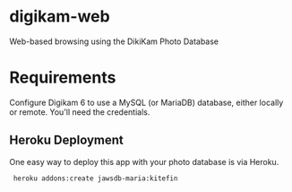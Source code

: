 # digikam-web
Web-based browsing using the DikiKam Photo Database

# Requirements

Configure Digikam 6 to use a MySQL (or MariaDB) database, either locally or remote.  You'll need the credentials.


## Heroku Deployment

One easy way to deploy this app with your photo database is via Heroku.

     heroku addons:create jawsdb-maria:kitefin
